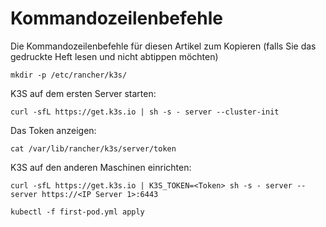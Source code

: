 # Kommandozeilenbefehle

Die Kommandozeilenbefehle für diesen Artikel zum Kopieren (falls Sie das gedruckte Heft lesen und nicht abtippen möchten)

```
mkdir -p /etc/rancher/k3s/
```

K3S auf dem ersten Server starten:

```
curl -sfL https://get.k3s.io | sh -s - server --cluster-init
```

Das Token anzeigen:
```
cat /var/lib/rancher/k3s/server/token
```

K3S auf den anderen Maschinen einrichten:
```
curl -sfL https://get.k3s.io | K3S_TOKEN=<Token> sh -s - server --server https://<IP Server 1>:6443
```

```
kubectl -f first-pod.yml apply
```